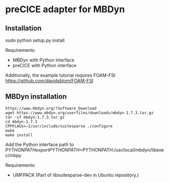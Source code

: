 # preCICE adapter for MBDyn #

## Installation ##

sudo python setup.py install

Requirements:
*    MBDyn with Python interface
*    preCICE with Python interface

Additionally, the example tutorial requires FOAM-FSI https://github.com/davidsblom/FOAM-FSI

## MBDyn installation ##
```
https://www.mbdyn.org/?Software_Download
wget https://www.mbdyn.org/userfiles/downloads/mbdyn-1.7.3.tar.gz
tar -xf mbdyn-1.7.3.tar.gz
cd mbdyn-1.7.3
CPPFLAGS=-I/usr/include/suitesparse ./configure
make 
make install
```

Add the Python interface path to $PYTHONPATH
export PYTHONPATH=$PYTHONPATH:/usr/local/mbdyn/libexec/mbpy

Requirements:
*    UMFPACK (Part of libsuitesparse-dev in Ubuntu repository.)
